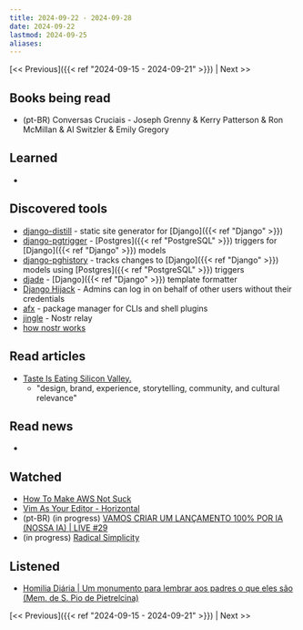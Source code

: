 ```yaml
---
title: 2024-09-22 - 2024-09-28
date: 2024-09-22
lastmod: 2024-09-25
aliases:
---
```


[<< Previous]({{< ref "2024-09-15 - 2024-09-21" >}}) | Next >>

## Books being read
- (pt-BR) Conversas Cruciais - Joseph Grenny & Kerry Patterson & Ron McMillan &
  Al Switzler & Emily Gregory

## Learned
-

## Discovered tools
- [django-distill](https://github.com/meeb/django-distill) - static site
  generator for [Django]({{< ref "Django" >}})
- [django-pgtrigger](https://github.com/Opus10/django-pgtrigger) -
  [Postgres]({{< ref "PostgreSQL" >}}) triggers for
  [Django]({{< ref "Django" >}}) models
- [django-pghistory](https://github.com/Opus10/django-pghistory) - tracks
  changes to [Django]({{< ref "Django" >}}) models using
  [Postgres]({{< ref "PostgreSQL" >}}) triggers
- [djade](https://github.com/adamchainz/djade) - [Django]({{< ref "Django" >}})
  template formatter
- [Django Hijack](https://github.com/django-hijack/django-hijack) - Admins can
  log in on behalf of other users without their credentials
- [afx](https://github.com/babarot/afx) - package manager for CLIs and shell
  plugins
- [jingle](https://github.com/fiatjaf/jingle) - Nostr relay
- [how nostr works](https://how-nostr-works.pages.dev/)

## Read articles
- [Taste Is Eating Silicon Valley.](https://www.workingtheorys.com/p/taste-is-eating-silicon-valley)
    * "design, brand, experience, storytelling, community, and cultural relevance"

## Read news
-

## Watched
- [How To Make AWS Not Suck](https://www.youtube.com/watch?v=gJmz31JywM0)
- [Vim As Your Editor - Horizontal](https://www.youtube.com/watch?v=5JGVtttuDQA)
- (pt-BR) (in progress) [VAMOS CRIAR UM LANÇAMENTO 100% POR IA (NOSSA IA) | LIVE #29](https://www.youtube.com/watch?v=q6w4Ja-KlqI)
- (in progress) [Radical Simplicity](https://www.youtube.com/watch?v=xh-iMBOXl6M)

## Listened
- [Homilia Diária | Um monumento para lembrar aos padres o que eles são (Mem. de S. Pio de Pietrelcina)](https://www.youtube.com/watch?v=49et8xI_B24)

[<< Previous]({{< ref "2024-09-15 - 2024-09-21" >}}) | Next >>
